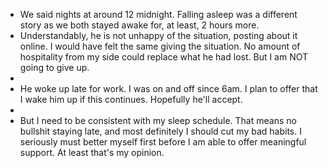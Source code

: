 - We said nights at around 12 midnight. Falling asleep was a different story as we both stayed awake for, at least, 2 hours more.
- Understandably, he is not unhappy of the situation, posting about it online. I would have felt the same giving the situation. No amount of hospitality from my side could replace what he had lost. But I am NOT going to give up.
-
- He woke up late for work. I was on and off since 6am. I plan to offer that I wake him up if this continues. Hopefully he'll accept.
-
- But I need to be consistent with my sleep schedule. That means no bullshit staying late, and most definitely I should cut my bad habits. I seriously must better myself first before I am able to offer meaningful support. At least that's my opinion.